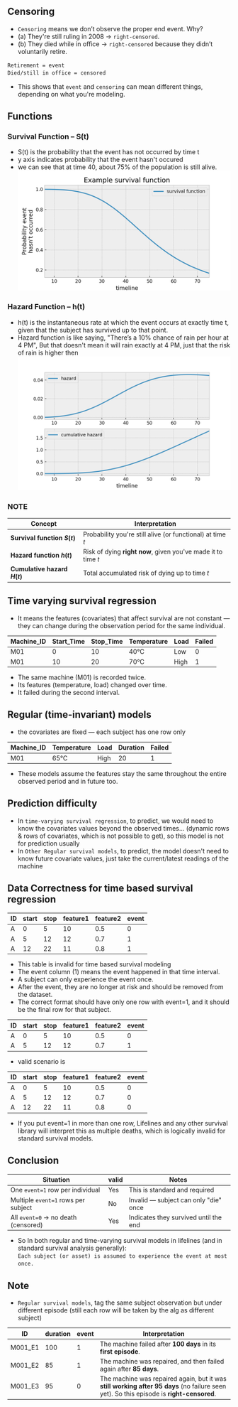 ## Censoring
- `Censoring` means we don’t observe the proper end event. Why?
- (a) They're still ruling in 2008 → `right-censored`.
- (b) They died while in office → `right-censored` because they didn’t voluntarily retire.

```bash
Retirement = event
Died/still in office = censored
```
- This shows that `event` and `censoring` can mean different things, depending on what you're modeling.

## Functions
### Survival Function – S(t)
- S(t) is the probability that the event has not occurred by time t
- y axis indicates probability that the event hasn't occured
- we can see that at time 40, about 75% of the population is still alive.
![alt text](../00-img/survival.png)

### Hazard Function – h(t)
- h(t) is the instantaneous rate at which the event occurs at exactly time t, given that the subject has survived up to that point.
-  Hazard function is like saying, "There’s a 10% chance of rain per hour at 4 PM", But that doesn't mean it will rain exactly at 4 PM, just that the risk of rain is higher then
![alt text](../00-img/hazard_&_cumm_hazard.png)

### NOTE
| Concept                      | Interpretation                                                |
| ---------------------------- | ------------------------------------------------------------- |
| **Survival function $S(t)$** | Probability you're still alive (or functional) at time $t$    |
| **Hazard function $h(t)$**   | Risk of dying **right now**, given you've made it to time $t$ |
| **Cumulative hazard $H(t)$** | Total accumulated risk of dying up to time $t$                |


## Time varying survival regression 
- It means the features (covariates) that affect survival are not constant — they can change during the observation period for the same individual.

| Machine\_ID | Start\_Time | Stop\_Time | Temperature | Load | Failed |
| ----------- | ----------- | ---------- | ----------- | ---- | ------ |
| M01         | 0           | 10         | 40°C        | Low  | 0      |
| M01         | 10          | 20         | 70°C        | High | 1      |

- The same machine (M01) is recorded twice.
- Its features (temperature, load) changed over time.
- It failed during the second interval.

## Regular (time-invariant) models
- the covariates are fixed — each subject has one row only

| Machine\_ID | Temperature | Load | Duration | Failed |
| ----------- | ----------- | ---- | -------- | ------ |
| M01         | 65°C        | High | 20       | 1      |

- These models assume the features stay the same throughout the entire observed period and in future too.

## Prediction difficulty
- In `time-varying survival regression`, to predict, we would need to know the covariates values beyond the observed times... (dynamic rows & rows of covariates, which is not possible to get), so this model is not for prediction usually
- In `Other Regular survival models`, to predict, the model doesn't need to know future covariate values, just take the current/latest readings of the machine

## Data Correctness for time based survival regression
| ID | start | stop | feature1 | feature2 | event |
| -- | ----- | ---- | -------- | -------- | ----- |
| A  | 0     | 5    | 10       | 0.5      | 0     |
| A  | 5     | 12   | 12       | 0.7      | 1     |
| A  | 12    | 22   | 11       | 0.8      | 1     |

- This table is invalid for time based survival modeling
- The event column (1) means the event happened in that time interval.
- A subject can only experience the event once.
- After the event, they are no longer at risk and should be removed from the dataset.
- The correct format should have only one row with event=1, and it should be the final row for that subject.

| ID | start | stop | feature1 | feature2 | event |
| -- | ----- | ---- | -------- | -------- | ----- |
| A  | 0     | 5    | 10       | 0.5      | 0     |
| A  | 5     | 12   | 12       | 0.7      | 1     |

- valid scenario is 

| ID | start | stop | feature1 | feature2 | event |                         
| -- | ----- | ---- | -------- | -------- | ----- | 
| A  | 0     | 5    | 10       | 0.5      | 0     |                        
| A  | 5     | 12   | 12       | 0.7      | 0     |                         
| A  | 12    | 22   | 11       | 0.8      | 0     | 

- If you put event=1 in more than one row, Lifelines and any other survival library will interpret this as multiple deaths, which is logically invalid for standard survival models.

## Conclusion
| Situation                           | valid      | Notes                                 |
| ----------------------------------- | ---------- | ------------------------------------- |
| One `event=1` row per individual    | Yes        | This is standard and required         |
| Multiple `event=1` rows per subject | No         | Invalid — subject can only "die" once |
| All `event=0` → no death (censored) | Yes        | Indicates they survived until the end |

- So In both regular and time-varying survival models in lifelines (and in standard survival analysis generally): <br>
`Each subject (or asset) is assumed to experience the event at most once.`

## Note
- `Regular survival models`, tag the same subject observation but under different episode (still each row will be taken by the alg as different subject)

| ID       | duration | event | Interpretation                                                                                                                           |
| -------- | -------- | ----- | ---------------------------------------------------------------------------------------------------------------------------------------- |
| M001\_E1 | 100      | 1     | The machine failed after **100 days** in its **first episode**.                                                                          |
| M001\_E2 | 85       | 1     | The machine was repaired, and then failed again after **85 days**.                                                                       |
| M001\_E3 | 95       | 0     | The machine was repaired again, but it was **still working after 95 days** (no failure seen yet). So this episode is **right-censored**. |
